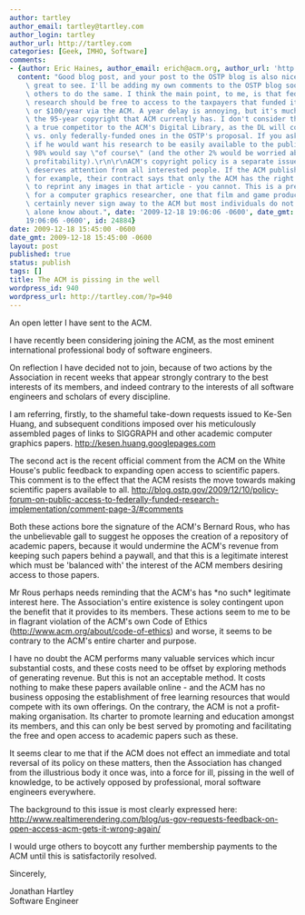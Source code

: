 ```yaml
---
author: tartley
author_email: tartley@tartley.com
author_login: tartley
author_url: http://tartley.com
categories: [Geek, IMHO, Software]
comments:
- {author: Eric Haines, author_email: erich@acm.org, author_url: 'http://www.erichaines.com',
  content: "Good blog post, and your post to the OSTP blog is also nicely done and\
    \ great to see. I'll be adding my own comments to the OSTP blog soon, and urge\
    \ others to do the same. I think the main point, to me, is that federally-funded\
    \ research should be free to access to the taxpayers that funded it, not $10/article\
    \ or $100/year via the ACM. A year delay is annoying, but it's much better than\
    \ the 95-year copyright that ACM currently has. I don't consider this proposal\
    \ a true competitor to the ACM's Digital Library, as the DL will contain all papers,\
    \ vs. only federally-funded ones in the OSTP's proposal. If you asked a researcher\
    \ if he would want his research to be easily available to the public, I suspect\
    \ 98% would say \"of course\" (and the other 2% would be worried about the DL's\
    \ profitability).\r\n\r\nACM's copyright policy is a separate issue, one that\
    \ deserves attention from all interested people. If the ACM publishes your article,\
    \ for example, their contract says that only the ACM has the right to permit others\
    \ to reprint any images in that article - you cannot. This is a pretty key right\
    \ for a computer graphics researcher, one that film and game production studios\
    \ certainly never sign away to the ACM but most individuals do not fight, let\
    \ alone know about.", date: '2009-12-18 19:06:06 -0600', date_gmt: '2009-12-18
    19:06:06 -0600', id: 24884}
date: 2009-12-18 15:45:00 -0600
date_gmt: 2009-12-18 15:45:00 -0600
layout: post
published: true
status: publish
tags: []
title: The ACM is pissing in the well
wordpress_id: 940
wordpress_url: http://tartley.com/?p=940
---
```


An open letter I have sent to the ACM.

I have recently been considering joining the ACM, as the most eminent
international professional body of software engineers.

On reflection I have decided not to join, because of two actions by the
Association in recent weeks that appear strongly contrary to the best
interests of its members, and indeed contrary to the interests of all
software engineers and scholars of every discipline.

I am referring, firstly, to the shameful take-down requests issued to
Ke-Sen Huang, and subsequent conditions imposed over his meticulously
assembled pages of links to SIGGRAPH and other academic computer
graphics papers.
<http://kesen.huang.googlepages.com>

The second act is the recent official comment from the ACM on the White
House's public feedback to expanding open access to scientific papers.
This comment is to the effect that the ACM resists the move towards
making scientific papers available to all.
<http://blog.ostp.gov/2009/12/10/policy-forum-on-public-access-to-federally-funded-research-implementation/comment-page-3/#comments>

Both these actions bore the signature of the ACM's Bernard Rous, who has
the unbelievable gall to suggest he opposes the creation of a repository
of academic papers, because it would undermine the ACM's revenue from
keeping such papers behind a paywall, and that this is a legitimate
interest which must be 'balanced with' the interest of the ACM members
desiring access to those papers.

Mr Rous perhaps needs reminding that the ACM's has \*no such\*
legitimate interest here. The Association's entire existence is soley
contingent upon the benefit that it provides to its members. These
actions seem to me to be in flagrant violation of the ACM's own Code of
Ethics (<http://www.acm.org/about/code-of-ethics>) and worse, it seems to
be contrary to the ACM's entire charter and purpose.

I have no doubt the ACM performs many valuable services which incur
substantial costs, and these costs need to be offset by exploring
methods of generating revenue. But this is not an acceptable method. It
costs nothing to make these papers available online - and the ACM has no
business opposing the establishment of free learning resources that
would compete with its own offerings. On the contrary, the ACM is not a
profit-making organisation. Its charter to promote learning and
education amongst its members, and this can only be best served by
promoting and facilitating the free and open access to academic papers
such as these.

It seems clear to me that if the ACM does not effect an immediate and
total reversal of its policy on these matters, then the Association has
changed from the illustrious body it once was, into a force for ill,
pissing in the well of knowledge, to be actively opposed by
professional, moral software engineers everywhere.

The background to this issue is most clearly expressed here:
<http://www.realtimerendering.com/blog/us-gov-requests-feedback-on-open-access-acm-gets-it-wrong-again/>

I would urge others to boycott any further membership payments to the
ACM until this is satisfactorily resolved.

Sincerely,

Jonathan Hartley<br />
Software Engineer
